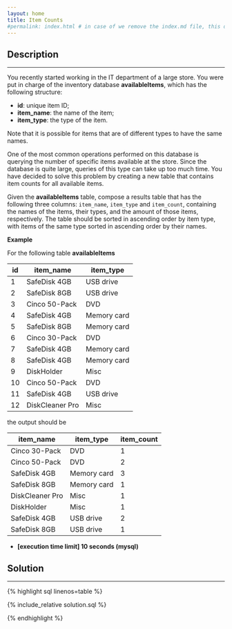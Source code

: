 ```yaml
---
layout: home
title: Item Counts
#permalink: index.html # in case of we remove the index.md file, this doc will be the index page
---
```


<div class="row">
<div class="columnStmt" markdown="1">

## Description

---

You recently started working in the IT department of a large store. You were put in charge of the inventory database **availableItems**, which has the following structure:

- **id**: unique item ID;
- **item_name**: the name of the item;
- **item_type**: the type of the item.

Note that it is possible for items that are of different types to have the same names.

One of the most common operations performed on this database is querying the number of specific items available at the store. Since the database is quite large, queries of this type can take up too much time. You have decided to solve this problem by creating a new table that contains item counts for all available items.

Given the **availableItems** table, compose a results table that has the following three columns: <code>item_name</code>, <code>item_type</code> and <code>item_count</code>, containing the names of the items, their types, and the amount of those items, respectively. The table should be sorted in ascending order by item type, with items of the same type sorted in ascending order by their names.

**Example**

For the following table **availableItems**

| id  | item_name       | item_type   |
| --- | --------------- | ----------- |
| 1   | SafeDisk 4GB    | USB drive   |
| 2   | SafeDisk 8GB    | USB drive   |
| 3   | Cinco 50-Pack   | DVD         |
| 4   | SafeDisk 4GB    | Memory card |
| 5   | SafeDisk 8GB    | Memory card |
| 6   | Cinco 30-Pack   | DVD         |
| 7   | SafeDisk 4GB    | Memory card |
| 8   | SafeDisk 4GB    | Memory card |
| 9   | DiskHolder      | Misc        |
| 10  | Cinco 50-Pack   | DVD         |
| 11  | SafeDisk 4GB    | USB drive   |
| 12  | DiskCleaner Pro | Misc        |

the output should be

| item_name       | item_type   | item_count |
| --------------- | ----------- | ---------- |
| Cinco 30-Pack   | DVD         | 1          |
| Cinco 50-Pack   | DVD         | 2          |
| SafeDisk 4GB    | Memory card | 3          |
| SafeDisk 8GB    | Memory card | 1          |
| DiskCleaner Pro | Misc        | 1          |
| DiskHolder      | Misc        | 1          |
| SafeDisk 4GB    | USB drive   | 2          |
| SafeDisk 8GB    | USB drive   | 1          |

- **[execution time limit] 10 seconds (mysql)**

</div>
<div class="columnSol" markdown="1">

## Solution

---

{% highlight sql linenos=table %}

{% include_relative solution.sql %}

{% endhighlight %}

</div>
</div>

